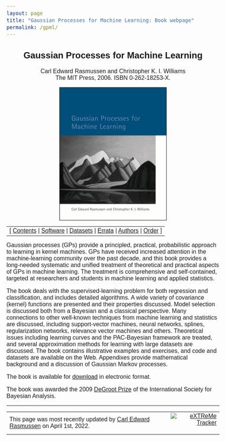 ```yaml
---
layout: page
title: "Gaussian Processes for Machine Learning: Book webpage"
permalink: /gpml/
---
```

<html>
  <head>
    <style type="text/css">
      body {font-family: Verdana,Arial,Helvetica,sans-serif; font-size: 16px}
    </style>
  </head>

  <body>
<center>
<h2>Gaussian Processes for Machine Learning</h2>
Carl Edward Rasmussen and Christopher K. I. Williams<br>
The MIT Press, 2006. ISBN 0-262-18253-X.
</center>

<p>
<center>
<img align="top" border="1" src="./rwcover.gif" alt="">
</center>
</p>
    
<p>
<table width="100%" cellpadding="3" border="0">
<tr><td align="center" #ffffff>
 [ <a href="chapters">Contents</a>
 | <a href="code">Software</a>
 | <a href="data">Datasets</a>
 | <a href="errata.html">Errata</a> 
 | <a href="authors.html">Authors</a> 
 | <a href="order.html">Order</a> 
 ]
</td></tr></table>
</p>

<p> Gaussian processes (GPs) provide a principled, practical, probabilistic
approach to learning in kernel machines. GPs have received increased attention
in the machine-learning community over the past decade, and this book provides
a long-needed systematic and unified treatment of theoretical and practical
aspects of GPs in machine learning. The treatment is comprehensive and
self-contained, targeted at researchers and students in machine learning and
applied statistics.</p>

<p> The book deals with the supervised-learning problem for both regression and
classification, and includes detailed algorithms. A wide variety of covariance
(kernel) functions are presented and their properties discussed. Model
selection is discussed both from a Bayesian and a classical perspective. Many
connections to other well-known techniques from machine learning and statistics
are discussed, including support-vector machines, neural networks, splines,
regularization networks, relevance vector machines and others. Theoretical
issues including learning curves and the PAC-Bayesian framework are treated,
and several approximation methods for learning with large datasets are
discussed. The book contains illustrative examples and exercises, and code and
datasets are available on the Web. Appendixes provide mathematical background
and a discussion of Gaussian Markov processes.</p>

<p>The book is available for <a href="chapters">download</a> in electronic
format.</p>

<p>The book was awarded the
2009 <a href="https://bayesian.org/project/degroot-prize">DeGroot
Prize</a> of the International Society for Bayesian Analysis.</p>

<hr>

<table width="100%"><tr><td>
This page was most recently updated by <a href="http://mlg.eng.cam.ac.uk/carl">Carl Edward Rasmussen</a> on April 1st, 2022.</td>

<td align="right">
<a href="http://t.extreme-dm.com/?login=gausspml"
target="_top"><img src="http://t1.extreme-dm.com/i.gif"
name="EXim" border="0" height="38" width="41"
alt="eXTReMe Tracker"></img></a>
<script type="text/javascript" language="javascript1.2"><!--
EXs=screen;EXw=EXs.width;navigator.appName!="Netscape"?
EXb=EXs.colorDepth:EXb=EXs.pixelDepth;//-->
</script><script type="text/javascript"><!--
var EXlogin='gausspml' // Login
var EXvsrv='s9' // VServer
navigator.javaEnabled()==1?EXjv="y":EXjv="n";
EXd=document;EXw?"":EXw="na";EXb?"":EXb="na";
EXd.write("<img src=http://e0.extreme-dm.com",
"/"+EXvsrv+".g?login="+EXlogin+"&amp;",
"jv="+EXjv+"&amp;j=y&amp;srw="+EXw+"&amp;srb="+EXb+"&amp;",
"l="+escape(EXd.referrer)+" height=1 width=1>");//-->
</script><noscript><img height="1" width="1" alt=""
src="http://e0.extreme-dm.com/s9.g?login=gausspml&amp;j=n&amp;jv=n"/>
</noscript>

</td></tr></table>

  </body>
</html>
